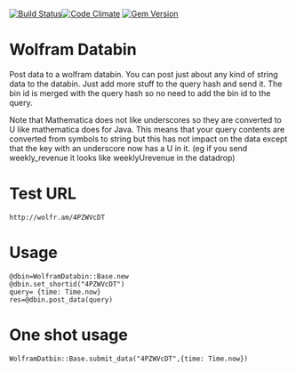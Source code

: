 [![Build Status](https://travis-ci.org/semdinsp/wolfram_databin.svg)](https://travis-ci.org/semdinsp/wolfram_databin)[![Code Climate](https://codeclimate.com/github/semdinsp/wolfram_databin/badges/gpa.svg)](https://codeclimate.com/github/semdinsp/wolfram_databin)
[![Gem Version](https://badge.fury.io/rb/wolfram_databin.png)](http://badge.fury.io/rb/wolfram_databin)

Wolfram Databin
============

Post data to  a wolfram databin.  You can post just about any kind of string data to the databin.  Just add more stuff to the query hash and send it.  The bin id is merged with the query hash so no need  to add the bin id to the query.

Note that Mathematica does not like underscores so they are converted to U like mathematica does for  Java.    This means that your query contents are converted from symbols to string but this has not impact on the data except that the key with an underscore now has  a U in it.  (eg if you send weekly_revenue  it looks like weeklyUrevenue in the datadrop)

Test URL
=======
    http://wolfr.am/4PZWVcDT

Usage
=======

    @dbin=WolframDatabin::Base.new
    @dbin.set_shortid("4PZWVcDT")
    query= {time: Time.now}
    res=@dbin.post_data(query)
    
One shot usage
==============
    WolframDatbin::Base.submit_data("4PZWVcDT",{time: Time.now})